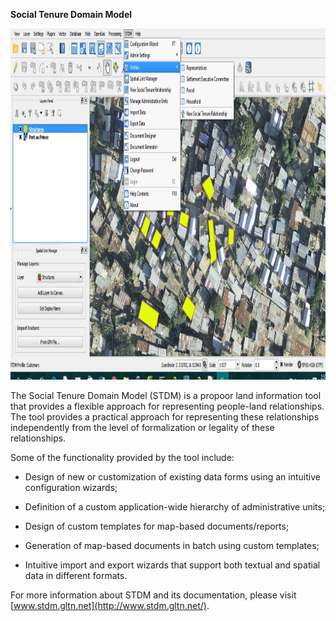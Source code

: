 **Social Tenure Domain Model**

<img src="./images/plugin_interface.png" width="1000" height="562" />

The Social Tenure Domain Model (STDM) is a propoor land information tool that provides a flexible approach for representing people-land relationships. The tool provides a practical approach for representing these relationships independently from the level of formalization or legality of these relationships.

Some of the functionality provided by the tool include:

-   Design of new or customization of existing data forms using an intuitive configuration wizards;

-   Definition of a custom application-wide hierarchy of administrative units;

-   Design of custom templates for map-based documents/reports;

-   Generation of map-based documents in batch using custom templates;

-   Intuitive import and export wizards that support both textual and spatial data in different formats.

For more information about STDM and its documentation, please visit [www.stdm.gltn.net](http://www.stdm.gltn.net/).

